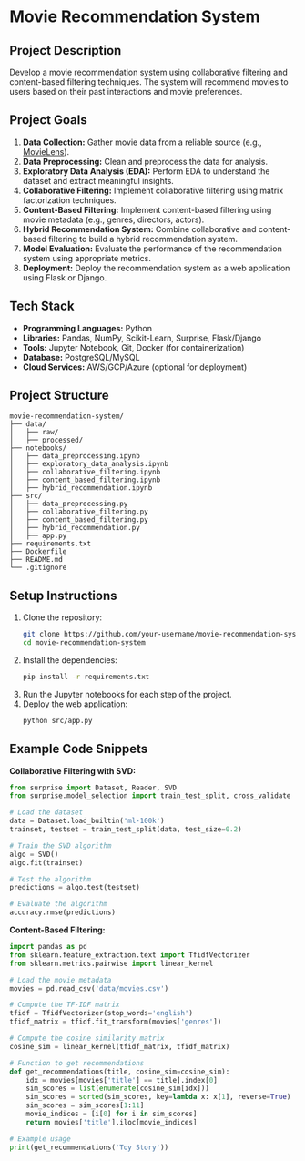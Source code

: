 # Movie Recommendation System

## Project Description
Develop a movie recommendation system using collaborative filtering and content-based filtering techniques. The system will recommend movies to users based on their past interactions and movie preferences.

## Project Goals
1. **Data Collection:** Gather movie data from a reliable source (e.g., [MovieLens](https://grouplens.org/datasets/movielens/)).
2. **Data Preprocessing:** Clean and preprocess the data for analysis.
3. **Exploratory Data Analysis (EDA):** Perform EDA to understand the dataset and extract meaningful insights.
4. **Collaborative Filtering:** Implement collaborative filtering using matrix factorization techniques.
5. **Content-Based Filtering:** Implement content-based filtering using movie metadata (e.g., genres, directors, actors).
6. **Hybrid Recommendation System:** Combine collaborative and content-based filtering to build a hybrid recommendation system.
7. **Model Evaluation:** Evaluate the performance of the recommendation system using appropriate metrics.
8. **Deployment:** Deploy the recommendation system as a web application using Flask or Django.

## Tech Stack
- **Programming Languages:** Python
- **Libraries:** Pandas, NumPy, Scikit-Learn, Surprise, Flask/Django
- **Tools:** Jupyter Notebook, Git, Docker (for containerization)
- **Database:** PostgreSQL/MySQL
- **Cloud Services:** AWS/GCP/Azure (optional for deployment)

## Project Structure
```
movie-recommendation-system/
├── data/
│   ├── raw/
│   ├── processed/
├── notebooks/
│   ├── data_preprocessing.ipynb
│   ├── exploratory_data_analysis.ipynb
│   ├── collaborative_filtering.ipynb
│   ├── content_based_filtering.ipynb
│   ├── hybrid_recommendation.ipynb
├── src/
│   ├── data_preprocessing.py
│   ├── collaborative_filtering.py
│   ├── content_based_filtering.py
│   ├── hybrid_recommendation.py
│   ├── app.py
├── requirements.txt
├── Dockerfile
├── README.md
└── .gitignore
```

## Setup Instructions
1. Clone the repository:
   ```bash
   git clone https://github.com/your-username/movie-recommendation-system.git
   cd movie-recommendation-system
   ```
2. Install the dependencies:
   ```bash
   pip install -r requirements.txt
   ```
3. Run the Jupyter notebooks for each step of the project.
4. Deploy the web application:
   ```bash
   python src/app.py
   ```

## Example Code Snippets

**Collaborative Filtering with SVD:**
```python
from surprise import Dataset, Reader, SVD
from surprise.model_selection import train_test_split, cross_validate

# Load the dataset
data = Dataset.load_builtin('ml-100k')
trainset, testset = train_test_split(data, test_size=0.2)

# Train the SVD algorithm
algo = SVD()
algo.fit(trainset)

# Test the algorithm
predictions = algo.test(testset)

# Evaluate the algorithm
accuracy.rmse(predictions)
```

**Content-Based Filtering:**
```python
import pandas as pd
from sklearn.feature_extraction.text import TfidfVectorizer
from sklearn.metrics.pairwise import linear_kernel

# Load the movie metadata
movies = pd.read_csv('data/movies.csv')

# Compute the TF-IDF matrix
tfidf = TfidfVectorizer(stop_words='english')
tfidf_matrix = tfidf.fit_transform(movies['genres'])

# Compute the cosine similarity matrix
cosine_sim = linear_kernel(tfidf_matrix, tfidf_matrix)

# Function to get recommendations
def get_recommendations(title, cosine_sim=cosine_sim):
    idx = movies[movies['title'] == title].index[0]
    sim_scores = list(enumerate(cosine_sim[idx]))
    sim_scores = sorted(sim_scores, key=lambda x: x[1], reverse=True)
    sim_scores = sim_scores[1:11]
    movie_indices = [i[0] for i in sim_scores]
    return movies['title'].iloc[movie_indices]

# Example usage
print(get_recommendations('Toy Story'))
```

